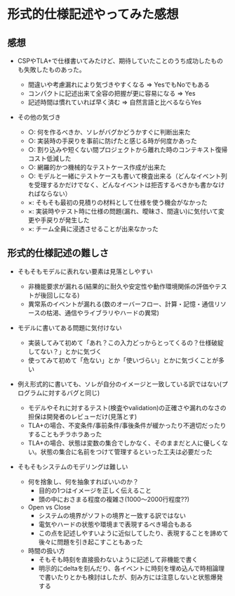 形式的仕様記述やってみた感想
============================

感想
-----

* CSPやTLA+で仕様書いてみたけど、期待していたことのうち成功したものも失敗したものあった。
    * 間違いや考慮漏れにより気づきやすくなる => YesでもNoでもある
    * コンパクトに記述出来て全容の把握が更に容易になる => Yes
    * 記述時間は慣れていれば早く済む => 自然言語と比べるならYes

* その他の気づき
    * ○: 何を作るべきか、ソレがバグかどうかすぐに判断出来た
    * ○: 実装時の手戻りを事前に防げたと感じる時が何度かあった
    * ○: 割り込みや短くない間プロジェクトから離れた時のコンテキスト復帰コスト低減した
    * ○: 網羅的かつ機械的なテストケース作成が出来た
    * ○: モデルと一緒にテストケースも書いて検査出来る（どんなイベント列を受理するかだけでなく、どんなイベントは拒否するべきかも書かなければならない）
    * ×: そもそも最初の見積りの材料として仕様を使う機会がなかった
    * ×: 実装時やテスト時に仕様の問題(漏れ、曖昧さ、間違い)に気付いて変更や手戻りが発生した
    * ×: チーム全員に浸透させることが出来なかった


形式的仕様記述の難しさ
------------------------

* そもそもモデルに表れない要素は見落としやすい
    * 非機能要求が漏れる(結果的に耐久や安定性や動作環境関係の評価やテストが後回しになる)
    * 異常系のイベントが漏れる(数のオーバーフロー、計算・記憶・通信リソースの枯渇、通信やライブラリやハードの異常)

* モデルに書いてある問題に気付けない
    * 実装してみて初めて「あれ？この入力どっからとってくるの？仕様破綻してない？」とかに気づく
    * 使ってみて初めて「危ない」とか「使いづらい」とかに気づくことが多い

* 例え形式的に書いても、ソレが自分のイメージと一致している訳ではない(プログラムに対するバグと同じ)
    * モデルやそれに対するテスト(検査やvalidation)の正確さや漏れのなさの担保は開発者のレビューだけ(見落とす)
    * TLA+の場合、不変条件/事前条件/事後条件が緩かったり不適切だったりすることもチラホラあった
    * TLA+の場合、状態は変数の集合でしかなく、そのままだと人に優しくない。状態の集合に名前をつけて管理するといった工夫は必要だった

* そもそもシステムのモデリングは難しい
    * 何を捨象し、何を抽象すればいいのか？
        * 目的の1つはイメージを正しく伝えること
        * 頭の中におさまる程度の複雑さ(1000〜2000行程度??)
    * Open vs Close
        * システムの境界がソフトの境界と一致する訳ではない
        * 電気やハードの状態や環境まで表現するべき場合もある
        * この点を記述しやすいように近似してしたり、表現することを諦めて後々に問題を引き起こすこともあった
    * 時間の扱い方
        * そもそも時刻を直接扱わないように記述して非機能で書く
        * 明示的にdeltaを刻んだり、各イベントに時刻を埋め込んで時相論理で書いたりとかも検討はしたが、刻み方には注意しないと状態爆発する


